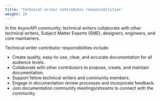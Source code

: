 ```yaml
---
title: 'Technical writer contributor responsibilities'
weight: 20
---
```


In the AsyncAPI community, technical writers collaborate with other technical writers, Subject Matter Experts (SME), designers, engineers, and core maintainers. 

Technical writer contributor responsibilities include: 

* Create quality, easy-to-use, clear, and accurate documentation for all audience levels.
* Collaborate with other contributors to propose, create, and maintain documentation.
* Support fellow technical writers and community members.
* Engage in documentation review processes and incorporate feedback.
* Join documentation community meetings/streams to connect with the community.
